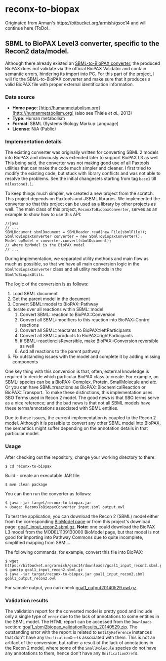 # reconx-to-biopax
Originated from Arman's https://bitbucket.org/armish/gsoc14 and will continue here (ToDo).

## SBML to BioPAX Level3 converter, specific to the Recon2 data/model.

Although there already existed an [SBML-to-BioPAX converter](https://sourceforge.net/apps/mediawiki/sbfc/index.php?title=Main_Page#SBML_to_BioPax), the produced BioPAX does not validate via the official BioPAX Validator and contain semantic errors, hindering its import into PC. For this part of the project, I will fix the SBML-to-BioPAX converter and make sure that it produces a valid BioPAX file with proper external identification information. 

### Data source
- **Home page**: [http://humanmetabolism.org](http://humanmetabolism.org) (also see Thiele *et al.*, 2013)
- **Type**: Human metabolism
- **Format**: SBML (Systems Biology Markup Language)
- **License**: N/A (Public)

### Implementation details
The existing converter was originally written for converting SBML 2 models into BioPAX and obviously was extended later to support BioPAX L3 as well.
This being said, the converter was not making good use of all Paxtools utilities that can make the code much simpler and cleaner.
I first tried to modify the existing code, but stuck with library conflicts and was not able to resolve the problems.
See the initial changesets starting from tag `base1` till `milestone1.1`.

To keep things much simpler, we created a new project from the scratch. This project depends on Paxtools and JSBML libraries.
We implemented the converter so that this project can be used as a library by other projects as well.
The main class of this project, `ReconxToBiopaxConverter`, serves as an example to show how to use this API:

	//java
	// ...
	SBMLDocument sbmlDocument = SBMLReader.read(new File(sbmlFile));
	SbmlToBiopaxConverter converter = new SbmlToBiopaxConverter();
	Model bpModel = converter.convert(sbmlDocument);
	// where bpModel is the BioPAX model
	// ...

During implementation, we separated utility methods and main flow as much as possible,
so that we have all main conversion logic in the `SbmlToBiopaxConverter` class and
all utility methods in the `SbmlToBiopaxUtils`.

The logic of the conversion is as follows:

1. Load SBML document
2. Get the parent model in the document
3. Convert SBML::model to BioPAX::Pathway
4. Iterate over all reactions within SBML::model
	1. Convert SBML::reaction to BioPAX::Conversion
	2. Convert all SBML::modifiers to this reaction into BioPAX::Control reactions
	3. Convert all SBML::reactants to BioPAX::leftParticipants
	4. Convert all SBML::products to BioPAX::rightParticipants
	5. If SBML::reaction::isReversible, make BioPAX::Conversion reversible as well
	6. Add all reactions to the parent pathway
5. Fix outstanding issues with the model and complete it by adding missing components

One key thing with this conversion is that, often, external knowledge is required to decide which particular BioPAX class to create.
For example, an SBML::species can be a BioPAX::Complex, Protein, SmallMolecule and *etc*.
Or you can have SBML::reactions as BioPAX::BiochemicalReaction or BioPAX::Transport.
To make these distinctions, this implementation uses SBO Terms used in Recon 2 model.
The good news is that SBO terms serve as a nice reference;
and the bad news is that not all SBML models have these terms/annotations associated with SBML entities.

Due to these issues, the current implementation is coupled to the Recon 2 model.
Although it is possible to convert any other SBML model into BioPAX, the semantics might suffer depending on the annotation details in that particular model.

### Usage
After checking out the repository, change your working directory to there:

	$ cd reconx-to-biopax

Build - create an executable JAR file:

	$ mvn clean package

You can then run the converter as follows:

	$ java -jar target/reconx-to-biopax.jar 
	> Usage: ReconxToBiopaxConverter input.sbml output.owl

To test the application, you can download the Recon 2 (SBML) model either from the corresponding [BioModel page](http://www.ebi.ac.uk/biomodels-main/MODEL1109130000) 
or from this project's download page: [goal1_input_recon2.sbml.gz](https://bitbucket.org/armish/gsoc14/downloads/goal1_input_recon2.sbml.gz).
**Note:** one could download the BioPAX L3 model from the MODEL1109130000 BioModel page, but that model is not good for importing into Pathway Commons due to quite incomplete, simplified mapping from SBML...

The following commands, for example, convert this file into BioPAX:

	$ wget https://bitbucket.org/armish/gsoc14/downloads/goal1_input_recon2.sbml.gz	
	$ gunzip goal1_input_recon2.sbml.gz
	$ java -jar target/reconx-to-biopax.jar goal1_input_recon2.sbml goal1_output_recon2.owl

For sample output, you can check [goal1_output20140529.owl.gz](https://bitbucket.org/armish/gsoc14/downloads/goal1_output20140529.owl.gz).

### Validation results
The validation report for the converted model is pretty good and include only a single type of `error` due to the lack of annotations to some entities in the SBML model.
The HTML report can be accessed from the `Downloads` section: [goal1_sbml2biopax_validationResults_20140529.zip](https://bitbucket.org/armish/gsoc14/downloads/goal1_sbml2biopax_validationResults_20140529.zip).
The outstanding error with the report is related to `EntityReference` instances that don't have any `UnificationXref`s associated with them.
This is not an artifact of the conversion, but rather a result of the lack of annotations in the Recon 2 model,
where some of the `SmallMolecule` species do not have any annotations to them, hence don't have any `UnificationXref`s.

